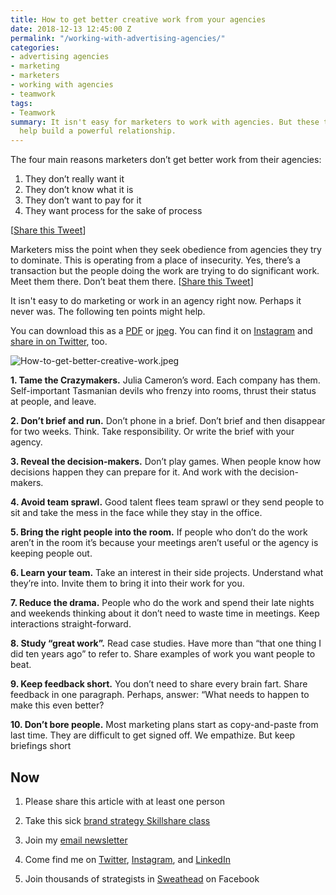 ```yaml
---
title: How to get better creative work from your agencies
date: 2018-12-13 12:45:00 Z
permalink: "/working-with-advertising-agencies/"
categories:
- advertising agencies
- marketing
- marketers
- working with agencies
- teamwork
tags:
- Teamwork
summary: It isn't easy for marketers to work with agencies. But these ten tips will
  help build a powerful relationship.
---
```


The four main reasons marketers don’t get better work from their agencies:
1. They don’t really want it
2. They don’t know what it is
3. They don’t want to pay for it
4. They want process for the sake of process

[[Share this Tweet](https://twitter.com/markpollard/status/1072668809058795520)] 

Marketers miss the point when they seek obedience from agencies they try to dominate. This is operating from a place of insecurity. Yes, there’s a transaction but the people doing the work are trying to do significant work. Meet them there. Don’t beat them there. [[Share this Tweet](https://twitter.com/markpollard/status/1072845780422135809)]

It isn't easy to do marketing or work in an agency right now. Perhaps it never was. The following ten points might help. 

You can download this as a [PDF](http://www.markpollard.net/uploads/How-to-get-better-creative-work.pdf) or [jpeg](http://www.markpollard.net/uploads/How-to-get-better-creative-work.jpeg). You can find it on [Instagram](https://www.instagram.com/p/BrS480ChXkT/) and [share in on Twitter](https://twitter.com/markpollard/status/1072938399097589760), too.	

![How-to-get-better-creative-work.jpeg](/uploads/How-to-get-better-creative-work.jpeg)

**1. Tame the Crazymakers.**
Julia Cameron’s word. Each company has them. Self-important Tasmanian devils who frenzy into rooms, thrust their status at people, and leave.

**2. Don’t brief and run.**
Don’t phone in a brief. Don’t brief and then disappear for two weeks. Think. Take responsibility. Or write the brief with your agency.

**3. Reveal the decision-makers.**
Don’t play games. When people know how decisions happen they can prepare for it. And work with the decision-makers. 

**4. Avoid team sprawl.** 
Good talent flees team sprawl or they send people to sit and take the mess in the face while they stay in the office. 

**5. Bring the right people into the room.**
If people who don’t do the work aren’t in the room it’s because your meetings aren’t useful or the agency is keeping people out.

**6. Learn your team.**
Take an interest in their side projects. Understand what they’re into. Invite them to bring it into their work for you.

**7. Reduce the drama.**
People who do the work and spend their late nights and weekends thinking about it don’t need to waste time in meetings. Keep interactions straight-forward.

**8. Study “great work”.**
Read case studies. Have more than “that one thing I did ten years ago” to refer to. Share examples of work you want people to beat.

**9. Keep feedback short.** 
You don’t need to share every brain fart. Share feedback in one paragraph. Perhaps, answer: “What needs to happen to make this even better?

**10. Don’t bore people.**
Most marketing plans start as copy-and-paste from last time. They are difficult to get signed off. We empathize. But keep briefings short


## **Now**

1. Please share this article with at least one person

2. Take this sick [brand strategy Skillshare class](http://skl.sh/markpollard)

3. Join my [email newsletter](https://markpollard.us1.list-manage.com/subscribe?u=dfb4c80f84a49d4cfc0d34490&id=c66948a2fc)

4. Come find me on [Twitter](http://www.twitter.com/markpollard), [Instagram](http://www.instagram.com/markpollard), and [LinkedIn](https://www.linkedin.com/in/markpollardstrategist/)

5. Join thousands of strategists in [Sweathead](http://www.sweathead.co) on Facebook